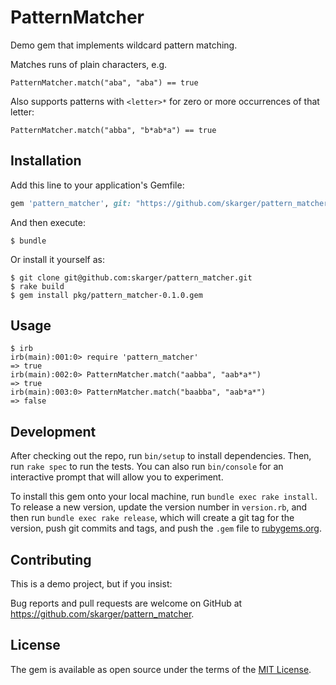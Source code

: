 # PatternMatcher

Demo gem that implements wildcard pattern matching.

Matches runs of plain characters, e.g.

`PatternMatcher.match("aba", "aba") == true`

Also supports patterns with `<letter>*` for zero or more occurrences of that letter:

`PatternMatcher.match("abba", "b*ab*a") == true`

## Installation

Add this line to your application's Gemfile:

```ruby
gem 'pattern_matcher', git: "https://github.com/skarger/pattern_matcher.git"
```

And then execute:

    $ bundle

Or install it yourself as:

    $ git clone git@github.com:skarger/pattern_matcher.git
    $ rake build
    $ gem install pkg/pattern_matcher-0.1.0.gem

## Usage
```
$ irb
irb(main):001:0> require 'pattern_matcher'
=> true
irb(main):002:0> PatternMatcher.match("aabba", "aab*a*")
=> true
irb(main):003:0> PatternMatcher.match("baabba", "aab*a*")
=> false
```

## Development

After checking out the repo, run `bin/setup` to install dependencies. Then, run `rake spec` to run the tests. You can also run `bin/console` for an interactive prompt that will allow you to experiment.

To install this gem onto your local machine, run `bundle exec rake install`. To release a new version, update the version number in `version.rb`, and then run `bundle exec rake release`, which will create a git tag for the version, push git commits and tags, and push the `.gem` file to [rubygems.org](https://rubygems.org).

## Contributing

This is a demo project, but if you insist:

Bug reports and pull requests are welcome on GitHub at https://github.com/skarger/pattern_matcher.


## License

The gem is available as open source under the terms of the [MIT License](http://opensource.org/licenses/MIT).

